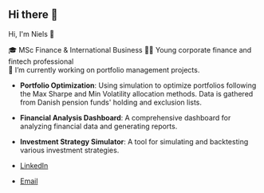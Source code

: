 ## Hi there 👋

Hi, I'm Niels 👋

🎓 MSc Finance & International Business
👨‍💻 Young corporate finance and fintech professional  
🌱 I’m currently working on portfolio management projects.


- **Portfolio Optimization**: Using simulation to optimize portfolios following the Max Sharpe and Min Volatility allocation methods. Data is gathered from Danish pension funds' holding and exclusion lists.
- **Financial Analysis Dashboard**: A comprehensive dashboard for analyzing financial data and generating reports.
- **Investment Strategy Simulator**: A tool for simulating and backtesting various investment strategies.


- [LinkedIn](https://www.linkedin.com/in/niels-due-jensen)
- [Email](nielsduejensen@outlook.com)
